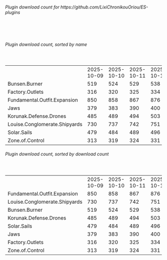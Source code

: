 <h6>Plugin download count for https://github.com/LixiChronikouOriou/ES-plugins</h6><br>
<br>
<h6>Plugin download count, sorted by name</h6><sub><sup><br>
<table>
	<tr>
		<td></td>
		<td>2025-10-09</td>
		<td>2025-10-10</td>
		<td>2025-10-11</td>
		<td>2025-10-12</td>
		<td>2025-10-13</td>
		<td>2025-10-14</td>
		<td>2025-10-15</td>
		<td>today +</td>
	</tr>
	<tr>
		<td>Bunsen.Burner</td>
		<td>519</td>
		<td>524</td>
		<td>529</td>
		<td>538</td>
		<td>545</td>
		<td>549</td>
		<td>553</td>
		<td>+ 4</td>
	</tr>
	<tr>
		<td>Factory.Outlets</td>
		<td>316</td>
		<td>320</td>
		<td>325</td>
		<td>334</td>
		<td>344</td>
		<td>350</td>
		<td>354</td>
		<td>+ 4</td>
	</tr>
	<tr>
		<td>Fundamental.Outfit.Expansion</td>
		<td>850</td>
		<td>858</td>
		<td>867</td>
		<td>876</td>
		<td>887</td>
		<td>897</td>
		<td>904</td>
		<td>+ 7</td>
	</tr>
	<tr>
		<td>Jaws</td>
		<td>379</td>
		<td>383</td>
		<td>390</td>
		<td>400</td>
		<td>410</td>
		<td>417</td>
		<td>422</td>
		<td>+ 5</td>
	</tr>
	<tr>
		<td>Korunak.Defense.Drones</td>
		<td>485</td>
		<td>489</td>
		<td>494</td>
		<td>503</td>
		<td>511</td>
		<td>515</td>
		<td>521</td>
		<td>+ 6</td>
	</tr>
	<tr>
		<td>Louise.Conglomerate.Shipyards</td>
		<td>730</td>
		<td>737</td>
		<td>742</td>
		<td>751</td>
		<td>759</td>
		<td>765</td>
		<td>771</td>
		<td>+ 6</td>
	</tr>
	<tr>
		<td>Solar.Sails</td>
		<td>479</td>
		<td>484</td>
		<td>489</td>
		<td>496</td>
		<td>503</td>
		<td>511</td>
		<td>518</td>
		<td>+ 7</td>
	</tr>
	<tr>
		<td>Zone.of.Control</td>
		<td>313</td>
		<td>319</td>
		<td>324</td>
		<td>331</td>
		<td>339</td>
		<td>345</td>
		<td>351</td>
		<td>+ 6</td>
	</tr>
</table>
</sub></sup>
<h6>Plugin download count, sorted by download count</h6><sub><sup><br>
<table>
	<tr>
		<td></td>
		<td>2025-10-09</td>
		<td>2025-10-10</td>
		<td>2025-10-11</td>
		<td>2025-10-12</td>
		<td>2025-10-13</td>
		<td>2025-10-14</td>
		<td>2025-10-15</td>
		<td>today +</td>
	</tr>
	<tr>
		<td>Fundamental.Outfit.Expansion</td>
		<td>850</td>
		<td>858</td>
		<td>867</td>
		<td>876</td>
		<td>887</td>
		<td>897</td>
		<td>904</td>
		<td>+ 7</td>
	</tr>
	<tr>
		<td>Louise.Conglomerate.Shipyards</td>
		<td>730</td>
		<td>737</td>
		<td>742</td>
		<td>751</td>
		<td>759</td>
		<td>765</td>
		<td>771</td>
		<td>+ 6</td>
	</tr>
	<tr>
		<td>Bunsen.Burner</td>
		<td>519</td>
		<td>524</td>
		<td>529</td>
		<td>538</td>
		<td>545</td>
		<td>549</td>
		<td>553</td>
		<td>+ 4</td>
	</tr>
	<tr>
		<td>Korunak.Defense.Drones</td>
		<td>485</td>
		<td>489</td>
		<td>494</td>
		<td>503</td>
		<td>511</td>
		<td>515</td>
		<td>521</td>
		<td>+ 6</td>
	</tr>
	<tr>
		<td>Solar.Sails</td>
		<td>479</td>
		<td>484</td>
		<td>489</td>
		<td>496</td>
		<td>503</td>
		<td>511</td>
		<td>518</td>
		<td>+ 7</td>
	</tr>
	<tr>
		<td>Jaws</td>
		<td>379</td>
		<td>383</td>
		<td>390</td>
		<td>400</td>
		<td>410</td>
		<td>417</td>
		<td>422</td>
		<td>+ 5</td>
	</tr>
	<tr>
		<td>Factory.Outlets</td>
		<td>316</td>
		<td>320</td>
		<td>325</td>
		<td>334</td>
		<td>344</td>
		<td>350</td>
		<td>354</td>
		<td>+ 4</td>
	</tr>
	<tr>
		<td>Zone.of.Control</td>
		<td>313</td>
		<td>319</td>
		<td>324</td>
		<td>331</td>
		<td>339</td>
		<td>345</td>
		<td>351</td>
		<td>+ 6</td>
	</tr>
</table>
</sub></sup>
